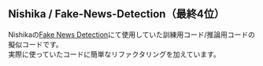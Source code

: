 ## Nishika / Fake-News-Detection（最終4位）

Nishikaの[Fake News Detection](https://www.nishika.com/competitions/27/summary)にて使用していた訓練用コード/推論用コードの擬似コードです。  
実際に使っていたコードに簡単なリファクタリングを加えています。
